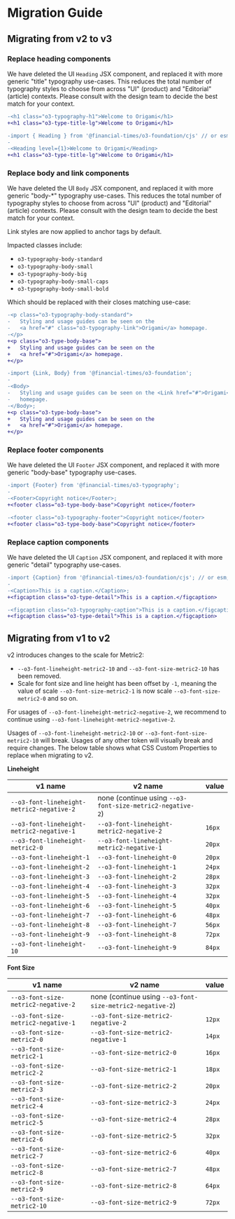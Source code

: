 # Migration Guide

## Migrating from v2 to v3

### Replace heading components

We have deleted the UI `Heading` JSX component, and replaced it with more generic "title" typography use-cases. This reduces the total number of typography styles to choose from across "UI" (product) and "Editorial" (article) contexts. Please consult with the design team to decide the best match for your context.

```diff
-<h1 class="o3-typography-h1">Welcome to Origami</h1>
+<h1 class="o3-type-title-lg">Welcome to Origami</h1>
```

```diff
-import { Heading } from '@financial-times/o3-foundation/cjs' // or esm;
-
-<Heading level={1}>Welcome to Origami</Heading>
+<h1 class="o3-type-title-lg">Welcome to Origami</h1>
```

### Replace body and link components

We have deleted the UI `Body` JSX component, and replaced it with more generic "body-\*" typography use-cases. This reduces the total number of typography styles to choose from across "UI" (product) and "Editorial" (article) contexts. Please consult with the design team to decide the best match for your context.

Link styles are now applied to anchor tags by default.

Impacted classes include:

- `o3-typography-body-standard`
- `o3-typography-body-small`
- `o3-typography-body-big`
- `o3-typography-body-small-caps`
- `o3-typography-body-small-bold`

Which should be replaced with their closes matching use-case:

```diff
-<p class="o3-typography-body-standard">
-	Styling and usage guides can be seen on the
-	<a href="#" class="o3-typography-link">Origami</a> homepage.
-</p>
+<p class="o3-type-body-base">
+	Styling and usage guides can be seen on the
+	<a href="#">Origami</a> homepage.
+</p>
```

```diff
-import {Link, Body} from '@financial-times/o3-foundation';
-
-<Body>
-	Styling and usage guides can be seen on the <Link href="#">Origami</Link>{' '}
-	homepage.
-</Body>;
+<p class="o3-type-body-base">
+	Styling and usage guides can be seen on the
+	<a href="#">Origami</a> homepage.
+</p>
```

### Replace footer components

We have deleted the UI `Footer` JSX component, and replaced it with more generic "body-base" typography use-cases.

```diff
-import {Footer} from '@financial-times/o3-typography';
-
-<Footer>Copyright notice</Footer>;
+<footer class="o3-type-body-base">Copyright notice</footer>
```

```diff
-<footer class="o3-typography-footer">Copyright notice</footer>
+<footer class="o3-type-body-base">Copyright notice</footer>
```

### Replace caption components

We have deleted the UI `Caption` JSX component, and replaced it with more generic "detail" typography use-cases.

```diff
-import {Caption} from '@financial-times/o3-foundation/cjs'; // or esm;
-
-<Caption>This is a caption.</Caption>;
+<figcaption class="o3-type-detail">This is a caption.</figcaption>
```

```diff
-<figcaption class="o3-typography-caption">This is a caption.</figcaption>
+<figcaption class="o3-type-detail">This is a caption.</figcaption>
```

## Migrating from v1 to v2

v2 introduces changes to the scale for Metric2:

- `--o3-font-lineheight-metric2-10` and `--o3-font-size-metric2-10` has been removed.
- Scale for font size and line height has been offset by `-1`, meaning the value of scale `--o3-font-size-metric2-1` is
  now scale `--o3-font-size-metric2-0` and so on.

For usages of `--o3-font-lineheight-metric2-negative-2`, we recommend to continue using `--o3-font-lineheight-metric2-negative-2`.

Usages of `--o3-font-lineheight-metric2-10`
or `--o3-font-font-size-metric2-10` will break. Usages of any other token will visually break and require changes. The below table shows what CSS Custom Properties to replace when migrating to v2.

**Lineheight**

| v1 name                                   | v2 name                                                   | value  |
| ----------------------------------------- | --------------------------------------------------------- | ------ |
| `--o3-font-lineheight-metric2-negative-2` | none (continue using `--o3-font-size-metric2-negative-2`) |        |
| `--o3-font-lineheight-metric2-negative-1` | `--o3-font-lineheight-metric2-negative-2`                 | `16px` |
| `--o3-font-lineheight-metric2-0`          | `--o3-font-lineheight-metric2-negative-1`                 | `20px` |
| `--o3-font-lineheight-1`                  | `--o3-font-lineheight-0`                                  | `20px` |
| `--o3-font-lineheight-2`                  | `--o3-font-lineheight-1`                                  | `24px` |
| `--o3-font-lineheight-3`                  | `--o3-font-lineheight-2`                                  | `28px` |
| `--o3-font-lineheight-4`                  | `--o3-font-lineheight-3`                                  | `32px` |
| `--o3-font-lineheight-5`                  | `--o3-font-lineheight-4`                                  | `32px` |
| `--o3-font-lineheight-6`                  | `--o3-font-lineheight-5`                                  | `40px` |
| `--o3-font-lineheight-7`                  | `--o3-font-lineheight-6`                                  | `48px` |
| `--o3-font-lineheight-8`                  | `--o3-font-lineheight-7`                                  | `56px` |
| `--o3-font-lineheight-9`                  | `--o3-font-lineheight-8`                                  | `72px` |
| `--o3-font-lineheight-10`                 | `--o3-font-lineheight-9`                                  | `84px` |

**Font Size**

| v1 name                             | v2 name                                                   | value  |
| ----------------------------------- | --------------------------------------------------------- | ------ |
| `--o3-font-size-metric2-negative-2` | none (continue using `--o3-font-size-metric2-negative-2`) |        |
| `--o3-font-size-metric2-negative-1` | `--o3-font-size-metric2-negative-2`                       | `12px` |
| `--o3-font-size-metric2-0`          | `--o3-font-size-metric2-negative-1`                       | `14px` |
| `--o3-font-size-metric2-1`          | `--o3-font-size-metric2-0`                                | `16px` |
| `--o3-font-size-metric2-2`          | `--o3-font-size-metric2-1`                                | `18px` |
| `--o3-font-size-metric2-3`          | `--o3-font-size-metric2-2`                                | `20px` |
| `--o3-font-size-metric2-4`          | `--o3-font-size-metric2-3`                                | `24px` |
| `--o3-font-size-metric2-5`          | `--o3-font-size-metric2-4`                                | `28px` |
| `--o3-font-size-metric2-6`          | `--o3-font-size-metric2-5`                                | `32px` |
| `--o3-font-size-metric2-7`          | `--o3-font-size-metric2-6`                                | `40px` |
| `--o3-font-size-metric2-8`          | `--o3-font-size-metric2-7`                                | `48px` |
| `--o3-font-size-metric2-9`          | `--o3-font-size-metric2-8`                                | `64px` |
| `--o3-font-size-metric2-10`         | `--o3-font-size-metric2-9`                                | `72px` |
